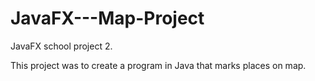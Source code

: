 # JavaFX---Map-Project
JavaFX school project 2.

This project was to create a program in Java that marks places on map. 
